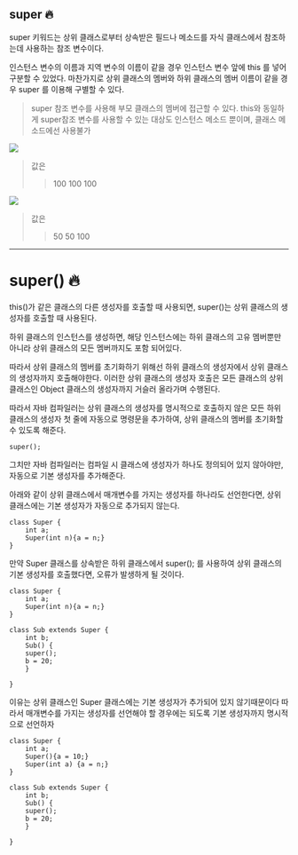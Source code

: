 ## super 🔥
super 키워드는 상위 클래스로부터 상속받은 필드나 메소드를 자식 클래스에서 
참조하는데 사용하는 참조 변수이다.

인스턴스 변수의 이름과 지역 변수의 이름이 같을 경우 인스턴스 변수 앞에 
this 를 넣어 구분할 수 있었다.
마찬가지로 상위 클래스의 멤버와 하위 클래스의 멤버 이름이 같을 경우 super 
를 이용해 구별할 수 있다.

> super 참조 변수를 사용해 부모 클래스의 멤버에 접근할 수 있다.
this와 동일하게 super참조 변수를 사용할 수 있는 대상도 인스턴스 메소드 
뿐이며, 클래스 메소드에선 사용불가

![](https://velog.velcdn.com/images/minthug94_/post/9e7244c8-68d4-47a0-acb0-7bf8f5a96ca6/image.png)

>값은
>>100
100
100

![](https://velog.velcdn.com/images/minthug94_/post/a9d3cc47-763b-4fae-bb3e-eb32d7c6d6b2/image.png)

>값은
>>50
50
100


----
# super() 🔥
this()가 같은 클래스의 다른 생성자를 호출할 때 사용되면, super()는 상위 
클래스의 생성자를 호출할 때 사용된다.

하위 클래스의 인스턴스를 생성하면, 해당 인스턴스에는 하위 클래스의 고유 
멤버뿐만 아니라 상위 클래스의 모든 멤버까지도 포함 되어있다.

따라서 상위 클래스의 멤버를 초기화하기 위해선 하위 클래스의 생성자에서 
상위 클래스의 생성자까지 호출해야한다.
이러한 상위 클래스의 생성자 호출은 모든 클래스의 상위 클래스인 Object 
클래스의 생성자까지 거슬러 올라가며 수행된다.

따라서 자바 컴파일러는 상위 클래스의 생성자를 명시적으로 호출하지 않은 
모든 하위 클래스의 생성자 첫 줄에 자동으로 명령문을 추가하여, 상위 
클래스의 멤버를 초기화할수 있도록 해준다.
```
super();
```

그치만 자바 컴파일러는 컴파일 시 클래스에 생성자가 하나도 정의되어 있지 
않아야만, 자동으로 기본 생성자를 추가해준다.

아래와 같이 상위 클래스에서 매개변수를 가지는 생성자를 하나라도 
선언한다면, 상위 클래스에는 기본 생성자가 자동으로 추가되지 않는다.

```
class Super {
	int a;
    Super(int n){a = n;}
}
```

만약 Super 클래스를 상속받은 하위 클래스에서 super(); 를 사용하여 상위 
클래스의 기본 생성자를 호출했다면, 오류가 발생하게 될 것이다.
```
class Super {
	int a;
    Super(int n){a = n;}
}

class Sub extends Super {
	int b;
    Sub() {
    super();
    b = 20;
    }

}
```

이유는 상위 클래스인 Super 클래스에는 기본 생성자가 추가되어 있지 
않기때문이다
따라서 매개변수를 가지는 생성자를 선언해야 할 경우에는 되도록 기본 
생성자까지 명시적으로 선언하자

```
class Super {
	int a;
    Super(){a = 10;}
    Super(int a) {a = n;}
}

class Sub extends Super {
	int b;
    Sub() {
    super();
    b = 20;
    }

}
```



